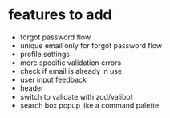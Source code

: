 # features to add

- forgot password flow
- unique email only for forgot password flow
- profile settings
- more specific validation errors
- check if email is already in use
- user input feedback
- header
- switch to validate with zod/valibot
- search box popup like a command palette
